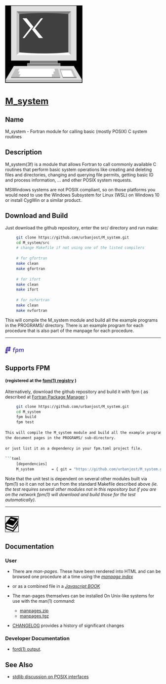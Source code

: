 [![](docs/images/small_pc.gif)](https://urbanjost.github.io/M_system/fpm-ford/index.html)
# [M_system](https://urbanjost.github.io/M_system/man3.html)

## Name

   M_system - Fortran module for calling basic (mostly POSIX) C system routines

## Description

M_system(3f) is a module that allows Fortran to call commonly available C
routines that perform basic system operations like creating and deleting
files and directories, changing and querying file permits, getting basic
ID and process information, ... and other POSIX system requests.

MSWindows systems are not POSIX compliant, so on those platforms you
would need to use the Windows Subsystem for Linux (WSL) on Windows 10
or install CygWin or a similar product.

## Download and Build

Just download the github repository, enter the src/ directory and run make:

```bash
     git clone https://github.com/urbanjost/M_system.git
     cd M_system/src
     # change Makefile if not using one of the listed compilers

     # for gfortran
     make clean
     make gfortran

     # for ifort
     make clean
     make ifort

     # for nvfortran
     make clean
     make nvfortran
```
This will compile the M_system module and build all the example programs
in the PROGRAMS/ directory. There is an example program for each procedure
that is also part of the manpage for each procedure.

---
![fpm](docs/images/fpm_logo.gif)
---

## Supports FPM
#### (registered at the [fpm(1) registry](https://github.com/fortran-lang/fpm-registry) )

Alternatively, download the github repository and build it with
fpm ( as described at [Fortran Package Manager](https://github.com/fortran-lang/fpm) )

```bash
     git clone https://github.com/urbanjost/M_system.git
     cd M_system
     fpm build
     fpm test

This will compile the M_system module and build all the example programs from
the document pages in the PROGRAMS/ sub-directory.

or just list it as a dependency in your fpm.toml project file.

```toml
     [dependencies]
     M_system        = { git = "https://github.com/urbanjost/M_system.git" }
```

Note that the unit test is dependent on several other modules built via
fpm(1) so it can not be run from the standard Makefile described above
_(ie. the test requires several other modules not in this repository but
if you are on the network fpm(1) will download and build those for the
test automatically)_.

---
![docs](docs/images/docs.gif)
---

## Documentation

### User

 + There are *man-pages*. These have been rendered into HTML and can be
 browsed one procedure at a time
   using the
   [*manpage index*](https://urbanjost.github.io/M_system/man3.html)

 + or as a combined file in a
   [*Javascript BOOK*](https://urbanjost.github.io/M_system/BOOK_M_system.html)

 + The man-pages themselves can be installed On Unix-like systems for use with the
   man(1) command:
    + [manpages.zip](docs/manpages.zip)
    + [manpages.tgz](docs/manpages.tgz)

 + [CHANGELOG](docs/CHANGELOG.md) provides a history of significant changes

### Developer Documentation

<!--
### doxygen

- [doxygen(1) output](https://urbanjost.github.io/M_system/doxygen_out/html/index.html).

### ford
-->

- [ford(1) output](https://urbanjost.github.io/M_system/fpm-ford/index.html).

## See Also
 + [stdlib discussion on POSIX interfaces](https://github.com/fortran-lang/stdlib/issues/22#issuecomment-733021530)
